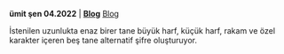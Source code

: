 **ümit şen 04.2022** | **[Blog](http://umitsen.wordpress.com)** <a href="http://umitsen.wordpress.com" target="_blank">Blog</a>

İstenilen uzunlukta enaz birer tane büyük harf, küçük harf, rakam ve özel karakter içeren beş tane alternatif şifre oluşturuyor.
